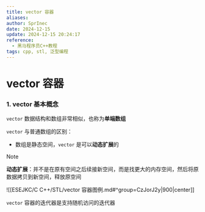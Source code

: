```yaml
---
title: vector 容器
aliases: 
author: SprInec
date: 2024-12-15
update: 2024-12-15 20:24:17
reference:
  - 黑马程序员C++教程
tags: cpp, stl, 泛型编程
---
```

# vector 容器

### 1. vector 基本概念

`vector` 数据结构和数组非常相似，也称为**单端数组**

`vector` 与普通数组的区别：
- 数组是静态空间，`vector` 是可以**动态扩展**的

>[!Note] 
> 
> **动态扩展**：并不是在原有空间之后续接新空间，而是找更大的内存空间，然后将原数据拷贝到新空间，释放原空间

![[ESEJKC/C C++/STL/vector 容器图例.md#^group=CzJorJ2y|900|center]]

`vector` 容器的迭代器是支持随机访问的迭代器
